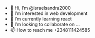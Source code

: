 - 👋 Hi, I’m @israelsandra2000
- 👀 I’m interested in web development
- 🌱 I’m currently learning react
- 💞️ I’m looking to collaborate on ...
- 📫 How to reach me +2348111424585

<!---
israelsandra2000/israelsandra2000 is a ✨ special ✨ repository because its `README.md` (this file) appears on your GitHub profile.
You can click the Preview link to take a look at your changes.
--->
